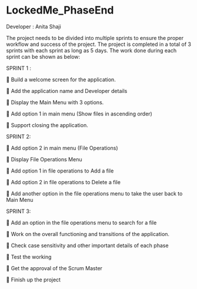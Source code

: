 # LockedMe_PhaseEnd
 Developer : Anita Shaji

The project needs to be divided into multiple sprints to ensure the proper workflow and success of the project. The project is completed in a total of 3 sprints with each sprint as long as 5 days. The work done during each sprint can be shown as below:

SPRINT 1 :

	Build a welcome screen for the application.

	Add the application name and Developer details

	Display the Main Menu with 3 options.

	Add option 1 in main menu (Show files in ascending order)

	Support closing the application.

SPRINT 2:

	Add option 2 in main menu (File Operations)

	Display File Operations Menu

	Add option 1 in file operations to Add a file

	Add option 2 in file operations to Delete a file

	Add another option in the file operations menu to take the user back to Main Menu

SPRINT 3:

	Add an option in the file operations menu to search for a file

	Work on the overall functioning and transitions of the application.

	Check case sensitivity and other important details of each phase

	Test the working

	Get the approval of the Scrum Master

	Finish up the project

